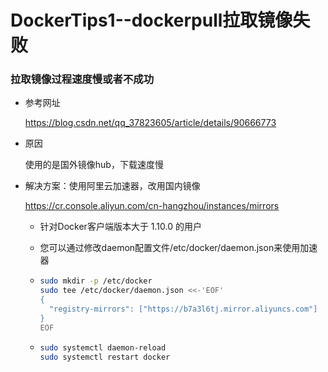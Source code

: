 # DockerTips1--dockerpull拉取镜像失败

### 拉取镜像过程速度慢或者不成功

+ 参考网址

  https://blog.csdn.net/qq_37823605/article/details/90666773

+ 原因

  使用的是国外镜像hub，下载速度慢

+ 解决方案：使用阿里云加速器，改用国内镜像

  https://cr.console.aliyun.com/cn-hangzhou/instances/mirrors

  + 针对Docker客户端版本大于 1.10.0 的用户

  + 您可以通过修改daemon配置文件/etc/docker/daemon.json来使用加速器

  + ```bash
    sudo mkdir -p /etc/docker
    sudo tee /etc/docker/daemon.json <<-'EOF'
    {
      "registry-mirrors": ["https://b7a3l6tj.mirror.aliyuncs.com"]
    }
    EOF
    ```

  + ```bash
    sudo systemctl daemon-reload
    sudo systemctl restart docker
    ```

    

